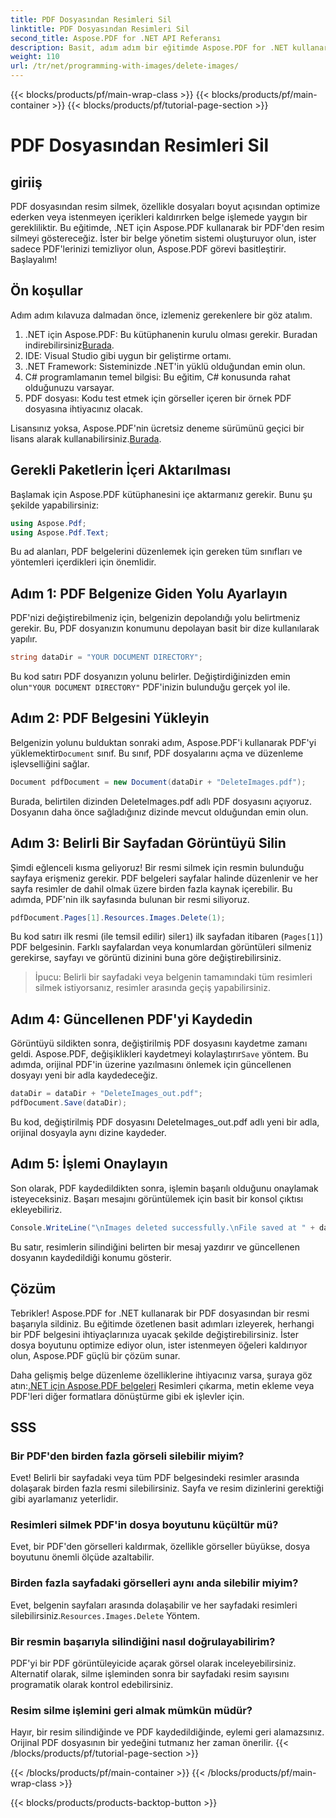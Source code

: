 ```yaml
---
title: PDF Dosyasından Resimleri Sil
linktitle: PDF Dosyasından Resimleri Sil
second_title: Aspose.PDF for .NET API Referansı
description: Basit, adım adım bir eğitimde Aspose.PDF for .NET kullanarak PDF dosyalarından resimleri nasıl sileceğinizi öğrenin. İstenmeyen resimleri kolayca kaldırarak PDF'leri optimize edin.
weight: 110
url: /tr/net/programming-with-images/delete-images/
---
```


{{< blocks/products/pf/main-wrap-class >}}
{{< blocks/products/pf/main-container >}}
{{< blocks/products/pf/tutorial-page-section >}}

# PDF Dosyasından Resimleri Sil

## giriiş

PDF dosyasından resim silmek, özellikle dosyaları boyut açısından optimize ederken veya istenmeyen içerikleri kaldırırken belge işlemede yaygın bir gerekliliktir. Bu eğitimde, .NET için Aspose.PDF kullanarak bir PDF'den resim silmeyi göstereceğiz. İster bir belge yönetim sistemi oluşturuyor olun, ister sadece PDF'lerinizi temizliyor olun, Aspose.PDF görevi basitleştirir. Başlayalım!

## Ön koşullar

Adım adım kılavuza dalmadan önce, izlemeniz gerekenlere bir göz atalım.

1.  .NET için Aspose.PDF: Bu kütüphanenin kurulu olması gerekir. Buradan indirebilirsiniz[Burada](https://releases.aspose.com/pdf/net/).
2. IDE: Visual Studio gibi uygun bir geliştirme ortamı.
3. .NET Framework: Sisteminizde .NET'in yüklü olduğundan emin olun.
4. C# programlamanın temel bilgisi: Bu eğitim, C# konusunda rahat olduğunuzu varsayar.
5. PDF dosyası: Kodu test etmek için görseller içeren bir örnek PDF dosyasına ihtiyacınız olacak.

 Lisansınız yoksa, Aspose.PDF'nin ücretsiz deneme sürümünü geçici bir lisans alarak kullanabilirsiniz.[Burada](https://purchase.aspose.com/temporary-license/).

## Gerekli Paketlerin İçeri Aktarılması

Başlamak için Aspose.PDF kütüphanesini içe aktarmanız gerekir. Bunu şu şekilde yapabilirsiniz:

```csharp
using Aspose.Pdf;
using Aspose.Pdf.Text;
```

Bu ad alanları, PDF belgelerini düzenlemek için gereken tüm sınıfları ve yöntemleri içerdikleri için önemlidir.

## Adım 1: PDF Belgenize Giden Yolu Ayarlayın

PDF'nizi değiştirebilmeniz için, belgenizin depolandığı yolu belirtmeniz gerekir. Bu, PDF dosyanızın konumunu depolayan basit bir dize kullanılarak yapılır.

```csharp
string dataDir = "YOUR DOCUMENT DIRECTORY";
```

 Bu kod satırı PDF dosyanızın yolunu belirler. Değiştirdiğinizden emin olun`"YOUR DOCUMENT DIRECTORY"` PDF'inizin bulunduğu gerçek yol ile.

## Adım 2: PDF Belgesini Yükleyin

 Belgenizin yolunu bulduktan sonraki adım, Aspose.PDF'i kullanarak PDF'yi yüklemektir`Document` sınıf. Bu sınıf, PDF dosyalarını açma ve düzenleme işlevselliğini sağlar.

```csharp
Document pdfDocument = new Document(dataDir + "DeleteImages.pdf");
```

Burada, belirtilen dizinden DeleteImages.pdf adlı PDF dosyasını açıyoruz. Dosyanın daha önce sağladığınız dizinde mevcut olduğundan emin olun.

## Adım 3: Belirli Bir Sayfadan Görüntüyü Silin

Şimdi eğlenceli kısma geliyoruz! Bir resmi silmek için resmin bulunduğu sayfaya erişmeniz gerekir. PDF belgeleri sayfalar halinde düzenlenir ve her sayfa resimler de dahil olmak üzere birden fazla kaynak içerebilir. Bu adımda, PDF'nin ilk sayfasında bulunan bir resmi siliyoruz.

```csharp
pdfDocument.Pages[1].Resources.Images.Delete(1);
```

 Bu kod satırı ilk resmi (ile temsil edilir) siler`1`) ilk sayfadan itibaren (`Pages[1]`) PDF belgesinin. Farklı sayfalardan veya konumlardan görüntüleri silmeniz gerekirse, sayfayı ve görüntü dizinini buna göre değiştirebilirsiniz.

> İpucu: Belirli bir sayfadaki veya belgenin tamamındaki tüm resimleri silmek istiyorsanız, resimler arasında geçiş yapabilirsiniz.

## Adım 4: Güncellenen PDF'yi Kaydedin

 Görüntüyü sildikten sonra, değiştirilmiş PDF dosyasını kaydetme zamanı geldi. Aspose.PDF, değişiklikleri kaydetmeyi kolaylaştırır`Save` yöntem. Bu adımda, orijinal PDF'in üzerine yazılmasını önlemek için güncellenen dosyayı yeni bir adla kaydedeceğiz.

```csharp
dataDir = dataDir + "DeleteImages_out.pdf";
pdfDocument.Save(dataDir);
```

Bu kod, değiştirilmiş PDF dosyasını DeleteImages_out.pdf adlı yeni bir adla, orijinal dosyayla aynı dizine kaydeder.

## Adım 5: İşlemi Onaylayın

Son olarak, PDF kaydedildikten sonra, işlemin başarılı olduğunu onaylamak isteyeceksiniz. Başarı mesajını görüntülemek için basit bir konsol çıktısı ekleyebiliriz.

```csharp
Console.WriteLine("\nImages deleted successfully.\nFile saved at " + dataDir);
```

Bu satır, resimlerin silindiğini belirten bir mesaj yazdırır ve güncellenen dosyanın kaydedildiği konumu gösterir.

## Çözüm

Tebrikler! Aspose.PDF for .NET kullanarak bir PDF dosyasından bir resmi başarıyla sildiniz. Bu eğitimde özetlenen basit adımları izleyerek, herhangi bir PDF belgesini ihtiyaçlarınıza uyacak şekilde değiştirebilirsiniz. İster dosya boyutunu optimize ediyor olun, ister istenmeyen öğeleri kaldırıyor olun, Aspose.PDF güçlü bir çözüm sunar.

 Daha gelişmiş belge düzenleme özelliklerine ihtiyacınız varsa, şuraya göz atın:[.NET için Aspose.PDF belgeleri](https://reference.aspose.com/pdf/net/) Resimleri çıkarma, metin ekleme veya PDF'leri diğer formatlara dönüştürme gibi ek işlevler için.

## SSS

### Bir PDF'den birden fazla görseli silebilir miyim?
Evet! Belirli bir sayfadaki veya tüm PDF belgesindeki resimler arasında dolaşarak birden fazla resmi silebilirsiniz. Sayfa ve resim dizinlerini gerektiği gibi ayarlamanız yeterlidir.

### Resimleri silmek PDF'in dosya boyutunu küçültür mü?
Evet, bir PDF'den görselleri kaldırmak, özellikle görseller büyükse, dosya boyutunu önemli ölçüde azaltabilir.

### Birden fazla sayfadaki görselleri aynı anda silebilir miyim?
 Evet, belgenin sayfaları arasında dolaşabilir ve her sayfadaki resimleri silebilirsiniz.`Resources.Images.Delete` Yöntem.

### Bir resmin başarıyla silindiğini nasıl doğrulayabilirim?
PDF'yi bir PDF görüntüleyicide açarak görsel olarak inceleyebilirsiniz. Alternatif olarak, silme işleminden sonra bir sayfadaki resim sayısını programatik olarak kontrol edebilirsiniz.

### Resim silme işlemini geri almak mümkün müdür?
Hayır, bir resim silindiğinde ve PDF kaydedildiğinde, eylemi geri alamazsınız. Orijinal PDF dosyasının bir yedeğini tutmanız her zaman önerilir.
{{< /blocks/products/pf/tutorial-page-section >}}

{{< /blocks/products/pf/main-container >}}
{{< /blocks/products/pf/main-wrap-class >}}

{{< blocks/products/products-backtop-button >}}
